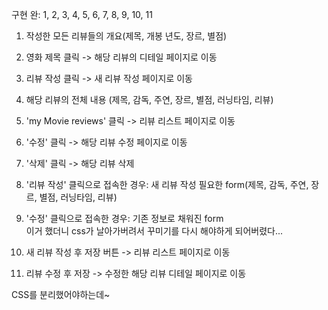 구현 완: 1, 2, 3, 4, 5, 6, 7, 8, 9, 10, 11<br/>

1. 작성한 모든 리뷰들의 개요(제목, 개봉 년도, 장르, 별점)<br/>
2. 영화 제목 클릭 -> 해당 리뷰의 디테일 페이지로 이동<br/>
3. 리뷰 작성 클릭 -> 새 리뷰 작성 페이지로 이동<br/>

4. 해당 리뷰의 전체 내용 (제목, 감독, 주연, 장르, 별점, 러닝타임, 리뷰)<br/>
5. 'my Movie reviews' 클릭 -> 리뷰 리스트 페이지로 이동 <br/>
6. '수정' 클릭 -> 해당 리뷰 수정 페이지로 이동 <br/>
7. '삭제' 클릭 -> 해당 리뷰 삭제<br/>

8. '리뷰 작성' 클릭으로 접속한 경우: 새 리뷰 작성 필요한 form(제목, 감독, 주연, 장르, 별점, 러닝타임, 리뷰) <br/>
9. '수정' 클릭으로 접속한 경우: 기존 정보로 채워진 form <br/>이거 했더니 css가 날아가버려서 꾸미기를 다시 해야하게 되어버렸다...
10. 새 리뷰 작성 후 저장 버튼 -> 리뷰 리스트 페이지로 이동 <br/>
11. 리뷰 수정 후 저장 -> 수정한 해당 리뷰 디테일 페이지로 이동<br/>

CSS를 분리했어야하는데~
